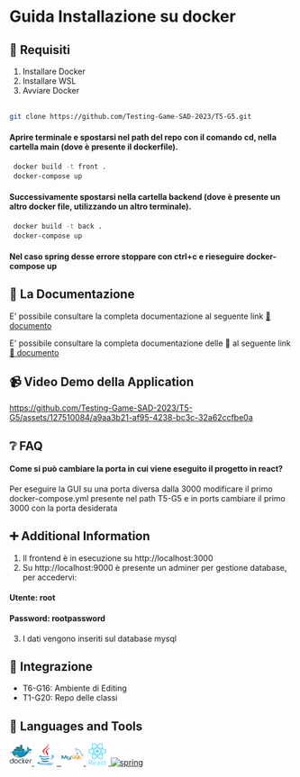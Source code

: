 <h1 align="left"> Guida Installazione su docker</h1>


## :file_folder: Requisiti
1. Installare Docker
2. Installare WSL
3. Avviare Docker

## 

```bash
git clone https://github.com/Testing-Game-SAD-2023/T5-G5.git
```

#### Aprire terminale e spostarsi nel path del repo con il comando cd, nella cartella main (dove è presente il dockerfile).
```bash
 docker build -t front .
 docker-compose up
```
#### Successivamente spostarsi nella cartella backend (dove è presente un altro docker file, utilizzando un altro terminale).
```bash
 docker build -t back .
 docker-compose up
```
 
#### Nel caso spring desse errore stoppare con ctrl+c e rieseguire docker-compose up

## :bookmark_tabs: La Documentazione
E' possibile consultare la completa documentazione al seguente link <a title="Link al documento" href="DocumentazioneSAD.pdf">
:link: documento </a>


E' possibile consultare la completa documentazione delle 🐝 al seguente link <a title="Link al documento" href="https://app.swaggerhub.com/apis-docs/ANGELOCRISTIANO1999/SAD-T5-G5/1.0.0"> :link: documento </a>

## :video_camera: Video Demo della Application
https://github.com/Testing-Game-SAD-2023/T5-G5/assets/127510084/a9aa3b21-af95-4238-bc3c-32a62ccfbe0a



## :grey_question: FAQ

#### Come si può cambiare la porta in cui viene eseguito il progetto in react? 

Per eseguire la GUI su una porta diversa dalla 3000 modificare il primo docker-compose.yml presente nel path T5-G5 e in ports cambiare il primo 3000 con la porta desiderata

## :heavy_plus_sign: Additional Information
1. Il frontend è in esecuzione su http://localhost:3000
2. Su http://localhost:9000 è presente un adminer per gestione database, per accedervi:
#### Utente: root 
#### Password: rootpassword
3. I dati vengono inseriti sul database mysql
## :busts_in_silhouette: Integrazione
- T6-G16: Ambiente di Editing
- T1-G20: Repo delle classi
##
<p align="left">
</p>

## :wrench: Languages and Tools
<p align="left"> <a href="https://www.docker.com/" target="_blank" rel="noreferrer"> <img src="https://raw.githubusercontent.com/devicons/devicon/master/icons/docker/docker-original-wordmark.svg" alt="docker" width="40" height="40"/> </a> <a href="https://www.java.com" target="_blank" rel="noreferrer"> <img src="https://raw.githubusercontent.com/devicons/devicon/master/icons/java/java-original.svg" alt="java" width="40" height="40"/> </a> <a href="https://developer.mozilla.org/en-US/docs/Web/JavaScript" target="_blank" rel="noreferrer"> <img href="https://www.mysql.com/" target="_blank" rel="noreferrer"> <img src="https://raw.githubusercontent.com/devicons/devicon/master/icons/mysql/mysql-original-wordmark.svg" alt="mysql" width="40" height="40"/> </a> <a href="https://reactjs.org/" target="_blank" rel="noreferrer"> <img src="https://raw.githubusercontent.com/devicons/devicon/master/icons/react/react-original-wordmark.svg" alt="react" width="40" height="40"/> </a> <a href="https://spring.io/" target="_blank" rel="noreferrer"> <img src="https://www.vectorlogo.zone/logos/springio/springio-icon.svg" alt="spring" width="40" height="40"/> </a> </p>









